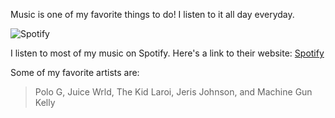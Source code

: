 Music is one of my favorite things to do! I listen to it all day everyday.

![Spotify](https://miro.medium.com/max/1920/1*6C-KzhhXtq9uV2Ow2Oscag.jpeg)

I listen to most of my music on Spotify. Here's a link to their website:
[Spotify](http://spotify.com)

Some of my favorite artists are:
> Polo G,
> Juice Wrld,
> The Kid Laroi,
> Jeris Johnson,
> and Machine Gun Kelly
